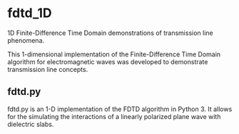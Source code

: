 # fdtd_1D
1D Finite-Difference Time Domain demonstrations of transmission line phenomena.

This 1-dimensional implementation of the Finite-Difference Time Domain algorithm for electromagnetic waves was developed to demonstrate transmission line concepts.

## fdtd.py
fdtd.py is an 1-D implementation of the FDTD algorithm in Python 3. It allows for the simulating the interactions of a linearly polarized plane wave with dielectric slabs.
